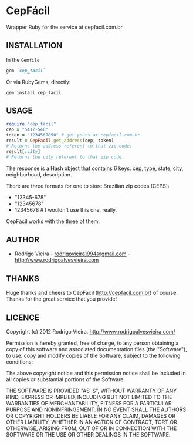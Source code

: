 CepFácil
===========

Wrapper Ruby for the service at cepfacil.com.br

INSTALLATION
------------

In the `Gemfile`

```ruby
gem `cep_facil`
```

Or via RubyGems, directly:

  `gem install cep_facil`
  

USAGE
-----

```ruby
require "cep_facil"
cep = "5417-540"
token = "1234567890" # get yours at cepfacil.com.br
result = CepFacil.get_address(cep, token)
# Returns the address referent to that zip code.
result[:city]
# Returns the city referent to that zip code.
```

The response is a Hash object that contains 6 keys: cep, type, state, city, neighborhood, description.

There are three formats for one to store Brazilian zip codes (CEPS):

* "12345-678"
* "12345678"
* 12345678 # I wouldn't use this one, really.

CepFácil works with the three of them.

AUTHOR
------

* Rodrigo Vieira - rodrigovieira1994@gmail.com - http://www.rodrigoalvesvieira.com

THANKS
-------

Huge thanks and cheers to CépFácil (http://cepfacil.com.br) of course. Thanks for the great service that you provide!

LICENCE
-------

Copyright (c) 2012 Rodrigo Vieira. http://www.rodrigoalvesvieira.com/

Permission is hereby granted, free of charge, to any person obtaining
a copy of this software and associated documentation files (the
"Software"), to use, copy and modify copies of the Software, subject 
to the following conditions:

The above copyright notice and this permission notice shall be
included in all copies or substantial portions of the Software.

THE SOFTWARE IS PROVIDED "AS IS", WITHOUT WARRANTY OF ANY KIND,
EXPRESS OR IMPLIED, INCLUDING BUT NOT LIMITED TO THE WARRANTIES OF
MERCHANTABILITY, FITNESS FOR A PARTICULAR PURPOSE AND
NONINFRINGEMENT. IN NO EVENT SHALL THE AUTHORS OR COPYRIGHT HOLDERS BE
LIABLE FOR ANY CLAIM, DAMAGES OR OTHER LIABILITY, WHETHER IN AN ACTION
OF CONTRACT, TORT OR OTHERWISE, ARISING FROM, OUT OF OR IN CONNECTION
WITH THE SOFTWARE OR THE USE OR OTHER DEALINGS IN THE SOFTWARE.